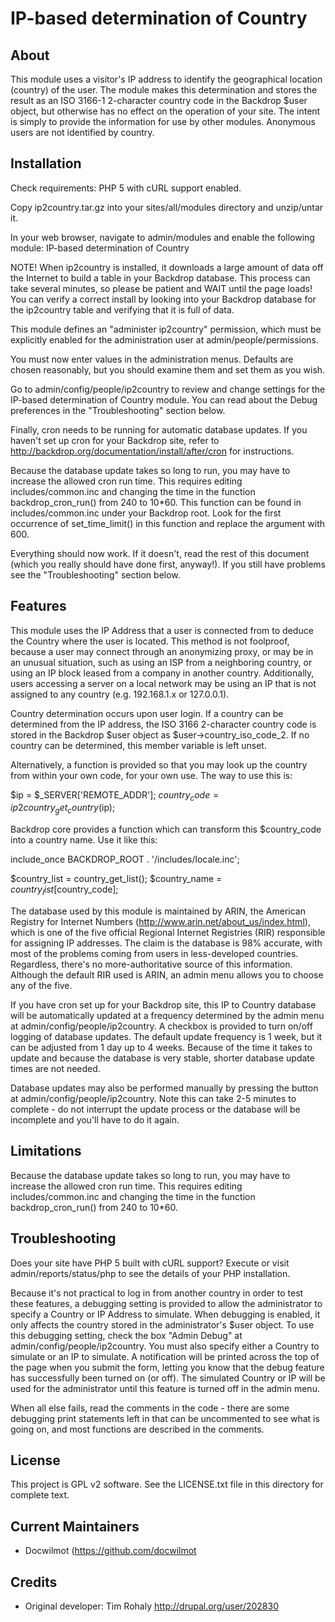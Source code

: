 IP-based determination of Country
================================

About
-----

This module uses a visitor's IP address to identify the geographical location
(country) of the user.  The module makes this determination and stores the
result as an ISO 3166-1 2-character country code in the Backdrop $user object,
but otherwise has no effect on the operation of your site.  The intent is
simply to provide the information for use by other modules.  Anonymous users
are not identified by country.


Installation
-----

Check requirements:  PHP 5 with cURL support enabled.

Copy ip2country.tar.gz into your sites/all/modules directory and unzip/untar it.

In your web browser, navigate to admin/modules and enable the following
module: IP-based determination of Country

NOTE!  When ip2country is installed, it downloads a large amount of
data off the Internet to build a table in your Backdrop database.  This
process can take several minutes, so please be patient and WAIT until
the page loads!  You can verify a correct install by looking into your
Backdrop database for the ip2country table and verifying that it is full
of data.

This module defines an "administer ip2country" permission, which must be
explicitly enabled for the administration user at admin/people/permissions.

You must now enter values in the administration menus.  Defaults are chosen
reasonably, but you should examine them and set them as you wish.

Go to admin/config/people/ip2country to review and change settings for the
IP-based determination of Country module.  You can read about the Debug
preferences in the "Troubleshooting" section below.

Finally, cron needs to be running for automatic database updates.  If you
haven't set up cron for your Backdrop site, refer to
http://backdrop.org/documentation/install/after/cron for instructions.

Because the database update takes so long to run, you may have to increase
the allowed cron run time.  This requires editing includes/common.inc and
changing the time in the function backdrop_cron_run() from 240 to 10*60.  This
function can be found in includes/common.inc under your Backdrop root.  Look
for the first occurrence of set_time_limit() in this function and replace
the argument with 600.

Everything should now work.  If it doesn't, read the rest of this document
(which you really should have done first, anyway!).  If you still have
problems see the "Troubleshooting" section below.



Features
-----

This module uses the IP Address that a user is connected from to deduce the
Country where the user is located.  This method is not foolproof, because
a user may connect through an anonymizing proxy, or may be in an unusual
situation, such as using an ISP from a neighboring country, or using an
IP block leased from a company in another country.  Additionally, users
accessing a server on a local network may be using an IP that is not assigned
to any country (e.g. 192.168.1.x or 127.0.0.1).

Country determination occurs upon user login.  If a country can be determined
from the IP address, the ISO 3166 2-character country code is stored in the
Backdrop $user object as $user->country_iso_code_2.  If no country can be
determined, this member variable is left unset.

Alternatively, a function is provided so that you may look up the country
from within your own code, for your own use.  The way to use this is:

  $ip = $_SERVER['REMOTE_ADDR'];
  $country_code = ip2country_get_country($ip);

Backdrop core provides a function which can transform this $country_code into
a country name.  Use it like this:

  include_once BACKDROP_ROOT . '/includes/locale.inc';

  $country_list = country_get_list();
  $country_name = $country_list[$country_code];


The database used by this module is maintained by ARIN, the American Registry
for Internet Numbers (http://www.arin.net/about_us/index.html), which is one of
the five official Regional Internet Registries (RIR) responsible for assigning
IP addresses.  The claim is the database is 98% accurate, with most of the
problems coming from users in less-developed countries.  Regardless, there's
no more-authoritative source of this information.  Although the default RIR
used is ARIN, an admin menu allows you to choose any of the five.

If you have cron set up for your Backdrop site, this IP to Country database will
be automatically updated at a frequency determined by the admin menu at
admin/config/people/ip2country.  A checkbox is provided to turn on/off
logging of database updates.  The default update frequency is 1 week, but it
can be adjusted from 1 day up to 4 weeks.  Because of the time it takes to
update and because the database is very stable, shorter database update times
are not needed.

Database updates may also be performed manually by pressing the button at
admin/config/people/ip2country.  Note this can take 2-5 minutes to complete -
do not interrupt the update process or the database will be incomplete and
you'll have to do it again.


Limitations
-----

Because the database update takes so long to run, you may have to increase
the allowed cron run time.  This requires editing includes/common.inc and
changing the time in the function backdrop_cron_run() from 240 to 10*60.



Troubleshooting
-----

Does your site have PHP 5 built with cURL support?  Execute <?php phpinfo();?>
or visit admin/reports/status/php to see the details of your PHP installation.

Because it's not practical to log in from another country in order to test
these features, a debugging setting is provided to allow the administrator
to specify a Country or IP Address to simulate.  When debugging is enabled,
it only affects the country stored in the administrator's $user object.
To use this debugging setting, check the box "Admin Debug" at
admin/config/people/ip2country.  You must also specify either a Country to
simulate or an IP to simulate.  A notification will be printed across the top
of the page when you submit the form, letting you know that the debug feature
has successfully been turned on (or off).  The simulated Country or IP will be
used for the administrator until this feature is turned off in the admin menu.

When all else fails, read the comments in the code - there are some debugging
print statements left in that can be uncommented to see what is going on, and
most functions are described in the comments.

License
-------

This project is GPL v2 software. See the LICENSE.txt file in this directory for
complete text.

Current Maintainers
-------------------

- Docwilmot (https://github.com/docwilmot

Credits
-------

- Original developer: Tim Rohaly  <http://drupal.org/user/202830>
